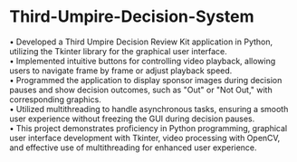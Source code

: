 # Third-Umpire-Decision-System

•	Developed a Third Umpire Decision Review Kit application in Python, utilizing the Tkinter library for the graphical user interface.<br>
•	Implemented intuitive buttons for controlling video playback, allowing users to navigate frame by frame or adjust playback speed.<br>
•	Programmed the application to display sponsor images during decision pauses and show decision outcomes, such as "Out" or "Not Out," with corresponding graphics.<br>
•	Utilized multithreading to handle asynchronous tasks, ensuring a smooth user experience without freezing the GUI during decision pauses.<br>
•	This project demonstrates proficiency in Python programming, graphical user interface development with Tkinter, video processing with OpenCV, and effective use of multithreading for enhanced user experience.<br>

